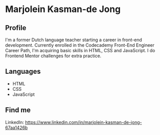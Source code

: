 # Marjolein Kasman-de Jong

## Profile

I'm a former Dutch language teacher starting a career in front-end development. Currently enrolled in the Codecademy Front-End Engineer Career Path, I'm acquiring basic skills in HTML, CSS and JavaScript. I do Frontend Mentor challenges for extra practice.

## Languages

* HTML
* CSS
* JavaScript

## Find me

LinkedIn: https://www.linkedin.com/in/marjolein-kasman-de-jong-67aa1426b

